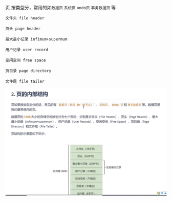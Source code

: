 页 按类型分，常用的如`数据页` `系统页` `undo页` `事务数据页` 等

    文件头 file header
    
    页头 page header
    
    最大最小记录 infimum+supermum
    
    用户记录 user record
    
    空闲空间 free space
    
    页目录 page directory
    
    文件尾 file tailer

![img_49.png](img_49.png)


